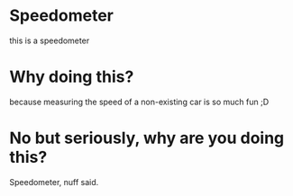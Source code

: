 # Speedometer
this is a speedometer

# Why doing this?
because measuring the speed of a non-existing car is so much fun ;D

# No but seriously, why are you doing this?
Speedometer, nuff said.
